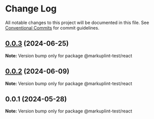 # Change Log

All notable changes to this project will be documented in this file.
See [Conventional Commits](https://conventionalcommits.org) for commit guidelines.

## [0.0.3](https://github.com/markuplint/markuplint/compare/@markuplint-test/react@0.0.2...@markuplint-test/react@0.0.3) (2024-06-25)

**Note:** Version bump only for package @markuplint-test/react

## [0.0.2](https://github.com/markuplint/markuplint/compare/@markuplint-test/react@0.0.1...@markuplint-test/react@0.0.2) (2024-06-09)

**Note:** Version bump only for package @markuplint-test/react

## 0.0.1 (2024-05-28)

**Note:** Version bump only for package @markuplint-test/react
